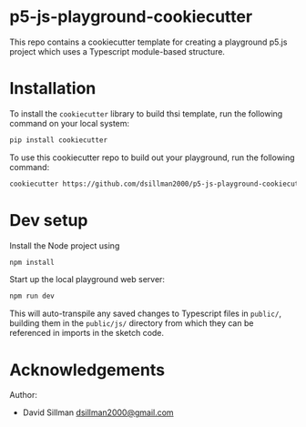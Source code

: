 # p5-js-playground-cookiecutter

This repo contains a cookiecutter template for creating a playground p5.js project which uses a Typescript module-based structure.

# Installation

To install the `cookiecutter` library to build thsi template, run the following command on your local system:

```sh
pip install cookiecutter
```

To use this cookiecutter repo to build out your playground, run the following command:

```sh
cookiecutter https://github.com/dsillman2000/p5-js-playground-cookiecutter.git
```

# Dev setup

Install the Node project using

```sh
npm install
```

Start up the local playground web server:

```sh
npm run dev
```

This will auto-transpile any saved changes to Typescript files in `public/`, building them in the `public/js/` directory
from which they can be referenced in imports in the sketch code.

# Acknowledgements

Author:

- David Sillman <dsillman2000@gmail.com>